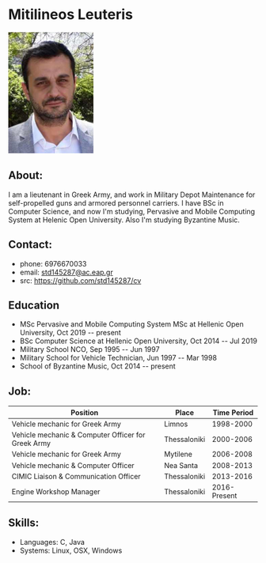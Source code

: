 # Mitilineos Leuteris

![GitHub Logo](/images/profile.png)

## About:
I am a lieutenant in Greek Army, and work in Military Depot Maintenance for self-propelled guns and armored personnel carriers. 
I have BSc in Computer Science, and now I'm studying, Pervasive and Mobile Computing System at Helenic Open University. Also I'm studying Byzantine Music.

## Contact:
- phone: 6976670033
- email: std145287@ac.eap.gr
- src: https://github.com/std145287/cv

## Education
  - MSc Pervasive and Mobile Computing System MSc at Hellenic Open University, Oct 2019 -- present
  - BSc Computer Science at Hellenic Open University, Oct 2014 -- Jul 2019
  - Military School NCO, Sep 1995 -- Jun 1997
  - Military School for Vehicle Technician, Jun 1997 -- Mar 1998
  - School of Byzantine Music, Oct 2014 -- present 

## Job:
Position | Place | Time Period
------------ | ------------- | -------------
Vehicle mechanic for Greek Army | Limnos | 1998-2000
Vehicle mechanic & Computer Officer for Greek Army | Thessaloniki | 2000-2006
Vehicle mechanic for Greek Army | Mytilene | 2006-2008
Vehicle mechanic & Computer Officer | Nea Santa | 2008-2013
CIMIC Liaison & Communication Officer | Thessaloniki | 2013-2016
Engine Workshop Manager | Thessaloniki | 2016-Present

## Skills:
  - Languages: C, Java
  - Systems: Linux, OSX, Windows
